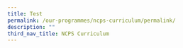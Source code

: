 ```yaml
---
title: Test
permalink: /our-programmes/ncps-curriculum/permalink/
description: ""
third_nav_title: NCPS Curriculum
---
```

